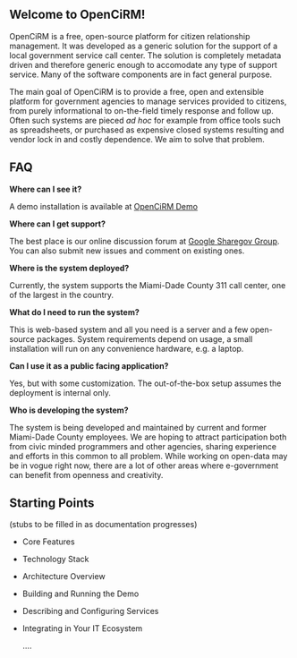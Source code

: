 ## Welcome to OpenCiRM!

OpenCiRM is a free, open-source platform for citizen relationship management. It was developed as a generic solution for the support of a local government service call center. The solution is completely metadata driven and therefore generic enough to accomodate any type of support service. Many of the software components are in fact general purpose.

The main goal of OpenCiRM is to provide a free, open and extensible platform for government agencies to manage services provided to citizens, from purely informational to on-the-field timely response and follow up. Often such systems are pieced _ad hoc_ for example from office tools such as spreadsheets, or purchased as expensive closed systems resulting and vendor lock in and costly dependence. We aim to solve that problem.

## FAQ

**Where can I see it?**

A demo installation is available at [OpenCiRM Demo](http://opencirm.org/demo)

**Where can I get support?**

The best place is our online discussion forum at [Google Sharegov Group](https://groups.google.com/forum/?hl=en#!forum/sharegov). You can also submit new issues and comment on existing ones.

**Where is the system deployed?**

Currently, the system supports the Miami-Dade County 311 call center, one of the largest in the country. 

**What do I need to run the system?**

This is web-based system and all you need is a server and a few open-source packages. System requirements depend on usage, a small installation will run on any convenience hardware, e.g. a laptop.

**Can I use it as a public facing application?**

Yes, but with some customization. The out-of-the-box setup assumes the deployment is internal only.

**Who is developing the system?**

The system is being developed and maintained by current and former Miami-Dade County employees. We are hoping to attract participation both from civic minded programmers and other agencies, sharing experience and efforts in this common to all problem. While working on open-data may be in vogue right now, there are a lot of other areas where e-government can benefit from openness and creativity.


## Starting Points

(stubs to be filled in as documentation progresses)

* Core Features
* Technology Stack
* Architecture Overview
* Building and Running the Demo
* Describing and Configuring Services
* Integrating in Your IT Ecosystem


    ....
